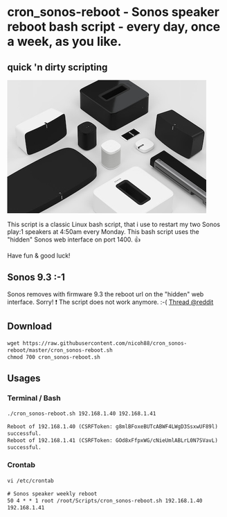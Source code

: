 # cron_sonos-reboot - Sonos speaker reboot bash script - every day, once a week, as you like.

## quick 'n dirty scripting

![sonos-system_pressekit.jpg](sonos-system_pressekit.jpg?raw=true "sonos-system_pressekit.jpg")

This script is a classic Linux bash script, that i use to restart my two Sonos play:1 speakers at 4:50am every Monday. This bash script uses the "hidden" Sonos web interface on port 1400. :+1:

Have fun & good luck!

## Sonos 9.3 :-1

Sonos removes with firmware 9.3 the reboot url on the "hidden" web interface. Sorry!
:exclamation: The script does not work anymore. :-( [Thread @reddit](https://www.reddit.com/r/sonos/comments/a1x0f7/sonos_reboot_url_disabled/) 

## Download

```
wget https://raw.githubusercontent.com/nicoh88/cron_sonos-reboot/master/cron_sonos-reboot.sh
chmod 700 cron_sonos-reboot.sh
```

## Usages

### Terminal / Bash

`./cron_sonos-reboot.sh 192.168.1.40 192.168.1.41`

```
Reboot of 192.168.1.40 (CSRFToken: g8mlBFoxeBUTcABWF4LWgD3SsxwUF89l) successful.
Reboot of 192.168.1.41 (CSRFToken: GOd8xFfpxWG/cNieUmlABLrL0N7SVavL) successful.
```

### Crontab

`vi /etc/crontab`

```
# Sonos speaker weekly reboot
50 4 * * 1 root /root/Scripts/cron_sonos-reboot.sh 192.168.1.40 192.168.1.41
```